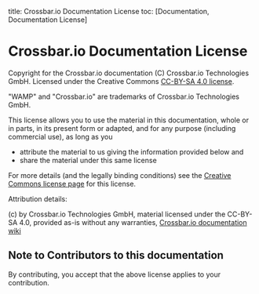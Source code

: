 title: Crossbar.io Documentation License
toc: [Documentation, Documentation License]

# Crossbar.io Documentation License

Copyright for the Crossbar.io documentation (C) Crossbar.io Technologies GmbH.
Licensed under the Creative Commons [CC-BY-SA 4.0 license](https://creativecommons.org/licenses/by-sa/4.0/).

"WAMP" and "Crossbar.io" are trademarks of Crossbar.io Technologies GmbH.

This license allows you to use the material in this documentation, whole or in parts, in its present form or adapted, and for any purpose (including commercial use), as long as you

* attribute the material to us giving the information provided below and
* share the material under this same license

For more details (and the legally binding conditions) see the [Creative Commons license page](https://creativecommons.org/licenses/by-sa/4.0/#) for this license.

Attribution details:

(c) by Crossbar.io Technologies GmbH, material licensed under the CC-BY-SA 4.0, provided as-is without any warranties, [Crossbar.io documentation wiki](https://github.com/crossbario/crossbar/wiki)

## Note to Contributors to this documentation

By contributing, you accept that the above license applies to your contribution.
